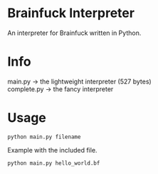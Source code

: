 # Brainfuck Interpreter
An interpreter for Brainfuck written in Python.
# Info
main.py -> the lightweight interpreter (527 bytes)  
complete.py -> the fancy interpreter
# Usage
```
python main.py filename
```
Example with the included file.
```
python main.py hello_world.bf
```
